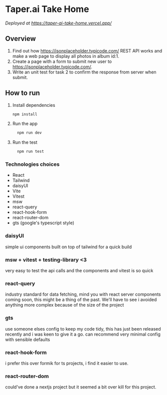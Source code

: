 # Taper.ai Take Home

*Deployed at <https://taper-ai-take-home.vercel.app/>*

## Overview

1. Find out how <https://jsonplaceholder.typicode.com/> REST API works and make a web page to display all photos in album id:1.
1. Create a page with a form to submit new user to <https://jsonplaceholder.typicode.com/>.
1. Write an unit test for task 2 to confirm the response from server when submit.

## How to run

1. Install dependencies

   ```bash
   npm install
   ```

2. Run the app

   ```bash
     npm run dev
   ```

3. Run the test

   ```bash
     npm run test
   ```

### Technologies choices

- React
- Tailwind
- daisyUI
- Vite
- Vitest
- msw
- react-query
- react-hook-form
- react-router-dom
- gts (google's typescript style)

### daisyUI

simple ui components built on top of tailwind for a quick build

### msw + vitest + testing-library <3

very easy to test the api calls and the components and vitest is so quick

### react-query

industry standard for data fetching, mind you with react server components coming soon, this might be a thing of the past. We'll have to see i avoided anything more complex because of the size of the project

### gts

use someone elses config to keep my code tidy, this has just been released recently and i was keen to give it a go. can recommend very minimal config with sensible defaults

### react-hook-form

i prefer this over formik for ts projects,  i find it easier to use.

### react-router-dom

could've done a nextjs project but it seemed a bit over kill for this project.
